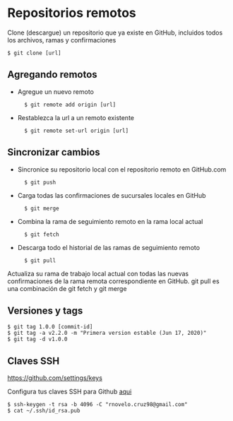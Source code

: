 # Repositorios remotos

Clone (descargue) un repositorio que ya existe en GitHub, incluidos todos los archivos, ramas y confirmaciones

    $ git clone [url]


## Agregando remotos

- Agregue un nuevo remoto
  
        $ git remote add origin [url]

- Restablezca la url a un remoto existente

        $ git remote set-url origin [url]


## Sincronizar cambios

- Sincronice su repositorio local con el repositorio remoto en GitHub.com

        $ git push

- Carga todas las confirmaciones de sucursales locales en GitHub

        $ git merge

- Combina la rama de seguimiento remoto en la rama local actual

        $ git fetch

- Descarga todo el historial de las ramas de seguimiento remoto

        $ git pull

Actualiza su rama de trabajo local actual con todas las nuevas confirmaciones de la rama remota correspondiente en GitHub. git pull es una combinación de git fetch y git merge


## Versiones y tags

    $ git tag 1.0.0 [commit-id]
    $ git tag -a v2.2.0 -m "Primera version estable (Jun 17, 2020)"
    $ git tag -d v1.0.0

## Claves SSH

https://github.com/settings/keys

Configura tus claves SSH para Github [aqui](https://help.github.com/es/github/authenticating-to-github/adding-a-new-ssh-key-to-your-github-account)

    $ ssh-keygen -t rsa -b 4096 -C "rnovelo.cruz98@gmail.com"
    $ cat ~/.ssh/id_rsa.pub

